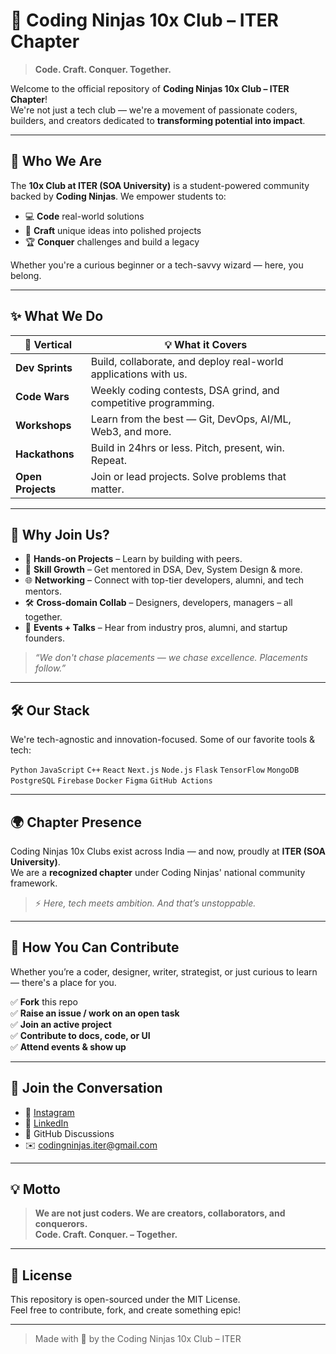 # 🚀 Coding Ninjas 10x Club – ITER Chapter

> **Code. Craft. Conquer. Together.**

Welcome to the official repository of **Coding Ninjas 10x Club – ITER Chapter**!  
We're not just a tech club — we're a movement of passionate coders, builders, and creators dedicated to **transforming potential into impact**.

---

## 🌟 Who We Are

The **10x Club at ITER (SOA University)** is a student-powered community backed by **Coding Ninjas**. We empower students to:

- 💻 **Code** real-world solutions  
- 🎨 **Craft** unique ideas into polished projects  
- 🏆 **Conquer** challenges and build a legacy  

Whether you're a curious beginner or a tech-savvy wizard — here, you belong.

---

## ✨ What We Do

| 🚩 Vertical       | 💡 What it Covers |
|------------------|------------------|
| **Dev Sprints**  | Build, collaborate, and deploy real-world applications with us. |
| **Code Wars**    | Weekly coding contests, DSA grind, and competitive programming. |
| **Workshops**    | Learn from the best — Git, DevOps, AI/ML, Web3, and more. |
| **Hackathons**   | Build in 24hrs or less. Pitch, present, win. Repeat. |
| **Open Projects**| Join or lead projects. Solve problems that matter. |

---

## 🤝 Why Join Us?

- 🚀 **Hands-on Projects** – Learn by building with peers.  
- 🎯 **Skill Growth** – Get mentored in DSA, Dev, System Design & more.  
- 🌐 **Networking** – Connect with top-tier developers, alumni, and tech mentors.  
- 🛠️ **Cross-domain Collab** – Designers, developers, managers – all together.  
- 📢 **Events + Talks** – Hear from industry pros, alumni, and startup founders.  

> _“We don't chase placements — we chase excellence. Placements follow.”_

---

## 🛠️ Our Stack

We're tech-agnostic and innovation-focused. Some of our favorite tools & tech:

`Python` `JavaScript` `C++` `React` `Next.js` `Node.js` `Flask` `TensorFlow` `MongoDB` `PostgreSQL` `Firebase` `Docker` `Figma` `GitHub Actions`

---

## 🌍 Chapter Presence

Coding Ninjas 10x Clubs exist across India — and now, proudly at **ITER (SOA University)**.  
We are a **recognized chapter** under Coding Ninjas' national community framework.

> ⚡ _Here, tech meets ambition. And that’s unstoppable._

---

## 🧩 How You Can Contribute

Whether you’re a coder, designer, writer, strategist, or just curious to learn — there's a place for you.

✅ **Fork** this repo  
✅ **Raise an issue / work on an open task**  
✅ **Join an active project**  
✅ **Contribute to docs, code, or UI**  
✅ **Attend events & show up**

---

## 💬 Join the Conversation

- 📣 [Instagram](https://www.instagram.com/)  
- 🧠 [LinkedIn](https://www.linkedin.com/)  
- 🧵 GitHub Discussions  
- ✉️ codingninjas.iter@gmail.com

---

## 💡 Motto

> **We are not just coders. We are creators, collaborators, and conquerors.**  
> **Code. Craft. Conquer. – Together.**

---

## 📌 License

This repository is open-sourced under the MIT License.  
Feel free to contribute, fork, and create something epic!

---

> Made with 💖 by the Coding Ninjas 10x Club – ITER
